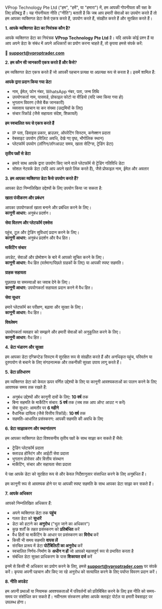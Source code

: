 VProp Technology Pte Ltd ("हम", "हमें", या "हमारा") में, हम आपकी गोपनीयता की रक्षा के लिए प्रतिबद्ध हैं। यह गोपनीयता नीति ("नीति") बताती है कि जब आप हमारी सेवाओं का उपयोग करते हैं तो हम आपका व्यक्तिगत डेटा कैसे एकत्र करते हैं, उपयोग करते हैं, संग्रहीत करते हैं और सुरक्षित करते हैं।

**1\. आपके व्यक्तिगत डेटा का नियंत्रक कौन है?**

आपके व्यक्तिगत डेटा का नियंत्रक **VProp Technology Pte Ltd** है। यदि आपके कोई प्रश्न हैं या आप अपने डेटा के संबंध में अपने अधिकारों का प्रयोग करना चाहते हैं, तो कृपया हमसे संपर्क करें:

📧 **[support@vproptrader\.com](mailto:support@vproptrader.com)**

**2\. हम कौन सी जानकारी एकत्र करते हैं और कैसे?**

हम व्यक्तिगत डेटा एकत्र करते हैं जो आपकी पहचान प्रत्यक्ष या अप्रत्यक्ष रूप से करता है। इसमें शामिल हैं:

**आपके द्वारा प्रदान किया गया डेटा**

- नाम, ईमेल, फोन नंबर, WhatsApp नंबर, पता, जन्म तिथि
- उपयोगकर्ता नाम, पासवर्ड, प्रोफाइल फोटो या वीडियो (यदि जमा किया गया हो)
- भुगतान विवरण (जैसे बैंक जानकारी)
- व्यवसाय पहचान या कर संख्या (उद्यमियों के लिए)
- संचार रिकॉर्ड (जैसे सहायता संदेश, शिकायतें)

**हम स्वचालित रूप से एकत्र करते हैं**

- IP पता, डिवाइस प्रकार, ब्राउज़र, ऑपरेटिंग सिस्टम, कनेक्शन प्रदाता
- वेबसाइट उपयोग (विज़िट अवधि, देखे गए पृष्ठ, भौगोलिक स्थान)
- प्लेटफॉर्म उपयोग (लॉगिन/लॉगआउट समय, खाता सेटिंग्स, ट्रेडिंग डेटा)

**तृतीय पक्षों से डेटा**

- हमारे साथ आपके द्वारा उपयोग किए जाने वाले प्लेटफॉर्म से ट्रेडिंग गतिविधि डेटा
- सोशल नेटवर्क डेटा (यदि आप अपने खाते लिंक करते हैं), जैसे प्रोफाइल नाम, ईमेल और अवतार

**3\. हम आपका व्यक्तिगत डेटा कैसे उपयोग करते हैं?**

आपका डेटा निम्नलिखित उद्देश्यों के लिए उपयोग किया जा सकता है:

**खाता पंजीकरण और प्रबंधन**

आपका उपयोगकर्ता खाता बनाने और प्रबंधित करने के लिए।  
**कानूनी आधार:** अनुबंध प्रदर्शन।

**सेवा वितरण और प्लेटफॉर्म एक्सेस**

पहुंच, टूल और ट्रेडिंग सुविधाएं प्रदान करने के लिए।  
**कानूनी आधार:** अनुबंध प्रदर्शन और वैध हित।

**मार्केटिंग संचार**

अपडेट, सेवाओं और प्रोमोशन के बारे में आपको सूचित करने के लिए।  
**कानूनी आधार:** वैध हित (वर्तमान/पिछले ग्राहकों के लिए) या आपकी स्पष्ट सहमति।

**ग्राहक सहायता**

पूछताछ या समस्याओं का जवाब देने के लिए।  
**कानूनी आधार:** उपयोगकर्ता सहायता प्रदान करने में वैध हित।

**सेवा सुधार**

हमारे प्लेटफॉर्म का परीक्षण, बढ़ावा और सुरक्षा के लिए।  
**कानूनी आधार:** वैध हित।

**विश्लेषण**

उपयोगकर्ता व्यवहार को समझने और हमारी सेवाओं को अनुकूलित करने के लिए।  
**कानूनी आधार:** वैध हित।

**4\. डेटा भंडारण और सुरक्षा**

हम आपका डेटा एन्क्रिप्टेड सिस्टम में सुरक्षित रूप से संग्रहीत करते हैं और अनधिकृत पहुंच, परिवर्तन या दुरुपयोग से बचाने के लिए संगठनात्मक और तकनीकी सुरक्षा उपाय लागू करते हैं।

**5\. डेटा प्रतिधारण**

हम व्यक्तिगत डेटा को केवल ऊपर वर्णित उद्देश्यों के लिए या कानूनी आवश्यकताओं का पालन करने के लिए आवश्यक समय तक रखते हैं:

- अनुबंध उद्देश्यों और कानूनी दावों के लिए: **10 वर्ष** तक
- बिना सहमति के मार्केटिंग संचार: **5 वर्ष** तक (जब तक आप ऑप्ट आउट न करें)
- सेवा सुधार: आमतौर पर **6 महीने**
- वैधानिक दायित्व (जैसे वित्तीय रिकॉर्ड): **10 वर्ष** तक
- सहमति-आधारित प्रसंस्करण: आपकी सहमति की अवधि के लिए

**6\. डेटा साझाकरण और स्थानांतरण**

हम आपका व्यक्तिगत डेटा विश्वसनीय तृतीय पक्षों के साथ साझा कर सकते हैं जैसे:

- ट्रेडिंग प्लेटफॉर्म प्रदाता
- क्लाउड होस्टिंग और आईटी सेवा प्रदाता
- भुगतान प्रोसेसर और वित्तीय संस्थान
- मार्केटिंग, संचार और सहायता सेवा प्रदाता

ये पक्ष आपके डेटा को सुरक्षित रूप से और केवल निर्देशानुसार संसाधित करने के लिए अनुबंधित हैं।

हम कानूनी रूप से आवश्यक होने पर या आपकी स्पष्ट सहमति के साथ आपका डेटा साझा कर सकते हैं।

**7\. आपके अधिकार**

आपको निम्नलिखित अधिकार हैं:

- अपने व्यक्तिगत डेटा तक **पहुंच**
- गलत डेटा को **सुधारें**
- डेटा को हटाने का **अनुरोध** ("भूल जाने का अधिकार")
- कुछ शर्तों के तहत प्रसंस्करण को **प्रतिबंधित** करें
- वैध हितों या मार्केटिंग के आधार पर प्रसंस्करण का **विरोध** करें
- किसी भी समय सहमति **वापस लें**
- संरचित प्रारूप में डेटा **पोर्टेबिलिटी का अनुरोध** करें
- स्वचालित निर्णय-निर्माण के **अधीन न हों** जो आपको महत्वपूर्ण रूप से प्रभावित करता है
- संबंधित डेटा सुरक्षा प्राधिकरण के पास **शिकायत दर्ज** करें

इनमें से किसी भी अधिकार का प्रयोग करने के लिए, हमसे **[support@vproptrader\.com](mailto:support@vproptrader.com)** पर संपर्क करें। कृपया अपनी पहचान और किए जा रहे अनुरोध को सत्यापित करने के लिए पर्याप्त विवरण प्रदान करें।

**8\. नीति अपडेट**

हम अपनी प्रथाओं या नियामक आवश्यकताओं में परिवर्तनों को प्रतिबिंबित करने के लिए इस नीति को समय-समय पर संशोधित कर सकते हैं। नवीनतम संस्करण हमेशा आपके क्लाइंट पोर्टल या हमारी वेबसाइट पर उपलब्ध होगा।
